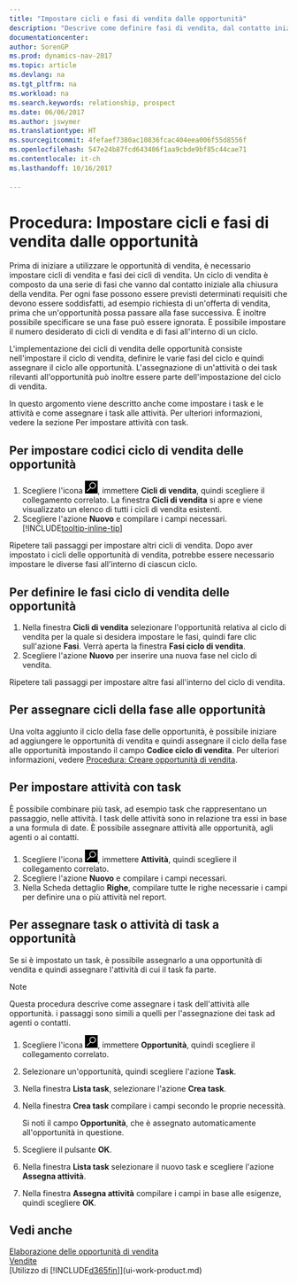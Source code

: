 ```yaml
---
title: "Impostare cicli e fasi di vendita dalle opportunità"
description: "Descrive come definire fasi di vendita, dal contatto iniziale alla chiusura, per creare un ciclo di vendita e assegnarlo alle opportunità in Dynamics NAV."
documentationcenter: 
author: SorenGP
ms.prod: dynamics-nav-2017
ms.topic: article
ms.devlang: na
ms.tgt_pltfrm: na
ms.workload: na
ms.search.keywords: relationship, prospect
ms.date: 06/06/2017
ms.author: jswymer
ms.translationtype: HT
ms.sourcegitcommit: 4fefaef7380ac10836fcac404eea006f55d8556f
ms.openlocfilehash: 547e24b87fcd643406f1aa9cbde9bf85c44cae71
ms.contentlocale: it-ch
ms.lasthandoff: 10/16/2017

---
```

# <a name="how-to-set-up-opportunity-sales-cycles-and-cycle-stages"></a>Procedura: Impostare cicli e fasi di vendita dalle opportunità
Prima di iniziare a utilizzare le opportunità di vendita, è necessario impostare cicli di vendita e fasi dei cicli di vendita. Un ciclo di vendita è composto da una serie di fasi che vanno dal contatto iniziale alla chiusura della vendita. Per ogni fase possono essere previsti determinati requisiti che devono essere soddisfatti, ad esempio richiesta di un'offerta di vendita, prima che un'opportunità possa passare alla fase successiva. È inoltre possibile specificare se una fase può essere ignorata. È possibile impostare il numero desiderato di cicli di vendita e di fasi all'interno di un ciclo.

L'implementazione dei cicli di vendita delle opportunità consiste nell'impostare il ciclo di vendita, definire le varie fasi del ciclo e quindi assegnare il ciclo alle opportunità. L'assegnazione di un'attività o dei task rilevanti all'opportunità può inoltre essere parte dell'impostazione del ciclo di vendita.

In questo argomento viene descritto anche come impostare i task e le attività e come assegnare i task alle attività. Per ulteriori informazioni, vedere la sezione Per impostare attività con task.

## <a name="to-set-up-opportunity-sales-cycle-codes"></a>Per impostare codici ciclo di vendita delle opportunità
1. Scegliere l'icona ![Cerca pagina o report](media/ui-search/search_small.png "icona Cerca pagina o report"), immettere **Cicli di vendita**, quindi scegliere il collegamento correlato. La finestra **Cicli di vendita** si apre e viene visualizzato un elenco di tutti i cicli di vendita esistenti.
2. Scegliere l'azione **Nuovo** e compilare i campi necessari. [!INCLUDE[tooltip-inline-tip](includes/tooltip-inline-tip_md.md)]

Ripetere tali passaggi per impostare altri cicli di vendita. Dopo aver impostato i cicli delle opportunità di vendita, potrebbe essere necessario impostare le diverse fasi all'interno di ciascun ciclo.

## <a name="to-define-opportunity-sales-cycle-stages"></a>Per definire le fasi ciclo di vendita delle opportunità
1. Nella finestra **Cicli di vendita** selezionare l'opportunità relativa al ciclo di vendita per la quale si desidera impostare le fasi, quindi fare clic sull'azione **Fasi**. Verrà aperta la finestra **Fasi ciclo di vendita**.
2. Scegliere l'azione **Nuovo** per inserire una nuova fase nel ciclo di vendita.

Ripetere tali passaggi per impostare altre fasi all'interno del ciclo di vendita.

## <a name="to-assign-stage-cycles-to-opportunities"></a>Per assegnare cicli della fase alle opportunità
Una volta aggiunto il ciclo della fase delle opportunità, è possibile iniziare ad aggiungere le opportunità di vendita e quindi assegnare il ciclo della fase alle opportunità impostando il campo **Codice ciclo di vendita**. Per ulteriori informazioni, vedere [Procedura: Creare opportunità di vendita](marketing-how-create-opportunities.md).

## <a name="to-set-up-activities-with-tasks"></a>Per impostare attività con task
È possibile combinare più task, ad esempio task che rappresentano un passaggio, nelle attività. I task delle attività sono in relazione tra essi in base a una formula di date. È possibile assegnare attività alle opportunità, agli agenti o ai contatti.

1. Scegliere l'icona ![Cerca pagina o report](media/ui-search/search_small.png "icona Cerca pagina o report"), immettere **Attività**, quindi scegliere il collegamento correlato.
2. Scegliere l'azione **Nuovo** e compilare i campi necessari.
3. Nella Scheda dettaglio **Righe**, compilare tutte le righe necessarie i campi per definire una o più attività nel report.

## <a name="to-assign-tasks-or-activities-of-tasks-to-opportunities"></a>Per assegnare task o attività di task a opportunità
Se si è impostato un task, è possibile assegnarlo a una opportunità di vendita e quindi assegnare l'attività di cui il task fa parte.

> [!NOTE]  
>   Questa procedura descrive come assegnare i task dell'attività alle opportunità. i passaggi sono simili a quelli per l'assegnazione dei task ad agenti o contatti.

1. Scegliere l'icona ![Cerca pagina o report](media/ui-search/search_small.png "icona Cerca pagina o report"), immettere **Opportunità**, quindi scegliere il collegamento correlato.
2. Selezionare un'opportunità, quindi scegliere l'azione **Task**.
3. Nella finestra **Lista task**, selezionare l'azione **Crea task**.
4.  Nella finestra **Crea task** compilare i campi secondo le proprie necessità.

    Si noti il campo **Opportunità**, che è assegnato automaticamente all'opportunità in questione.
5. Scegliere il pulsante **OK**.
6. Nella finestra **Lista task** selezionare il nuovo task e scegliere l'azione **Assegna attività**.
7. Nella finestra **Assegna attività** compilare i campi in base alle esigenze, quindi scegliere **OK**.

## <a name="see-also"></a>Vedi anche
[Elaborazione delle opportunità di vendita](marketing-processing-sales-opportunities.md)  
[Vendite](sales-manage-sales.md)  
[Utilizzo di [!INCLUDE[d365fin](includes/d365fin_md.md)]](ui-work-product.md)

